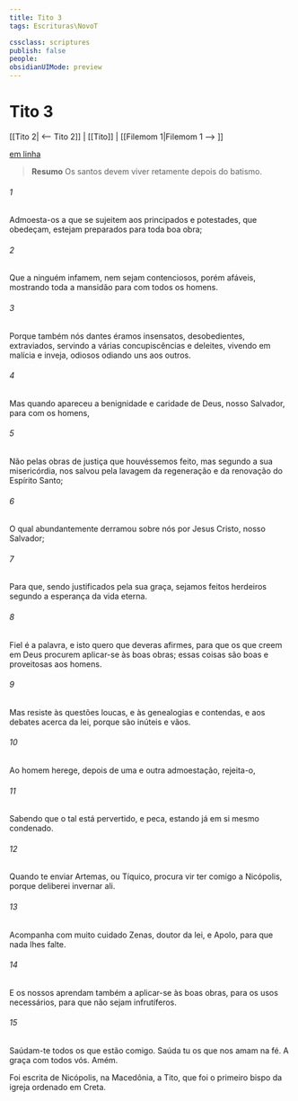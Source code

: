 ```yaml
---
title: Tito 3
tags: Escrituras\NovoT

cssclass: scriptures
publish: false
people:
obsidianUIMode: preview
---
```


# Tito 3
[[Tito 2| <-- Tito 2]] | [[Tito]] | [[Filemom 1|Filemom 1 --> ]]

[em linha](https://churchofjesuschrist.org/study/scriptures/nt/titus/3?lang=por)

> __Resumo__
Os santos devem viver retamente depois do batismo.

###### 1 
Admoesta-os a que se sujeitem aos principados e potestades, que  obedeçam,  estejam preparados para toda boa obra;

###### 2 
Que a ninguém infamem, nem sejam contenciosos, porém afáveis, mostrando toda a mansidão para com todos os homens.

###### 3 
Porque também nós dantes éramos insensatos, desobedientes, extraviados, servindo a várias concupiscências e deleites, vivendo em malícia e inveja, odiosos  odiando uns aos outros.

###### 4 
Mas quando apareceu a benignidade e caridade de Deus, nosso Salvador, para com os homens,

###### 5 
Não pelas obras de justiça que houvéssemos feito, mas segundo a sua misericórdia, nos salvou pela lavagem da regeneração e da renovação do Espírito Santo;

###### 6 
O qual abundantemente derramou sobre nós por Jesus Cristo, nosso Salvador;

###### 7 
Para que, sendo justificados pela sua graça, sejamos feitos herdeiros segundo a esperança da vida eterna.

###### 8 
Fiel é a palavra, e isto quero que deveras afirmes, para que os que creem em Deus procurem aplicar-se às boas obras; essas coisas são boas e proveitosas aos homens.

###### 9 
Mas resiste às questões loucas, e às genealogias e contendas, e aos debates acerca da lei, porque são inúteis e vãos.

###### 10 
Ao homem herege, depois de uma e outra admoestação, rejeita-o,

###### 11 
Sabendo que o tal está pervertido, e peca, estando já em si mesmo condenado.

###### 12 
Quando te enviar Artemas, ou Tíquico, procura vir ter comigo a Nicópolis, porque deliberei invernar ali.

###### 13 
Acompanha com muito cuidado Zenas, doutor da lei, e Apolo, para que nada lhes falte.

###### 14 
E os nossos aprendam também a aplicar-se às boas obras, para os usos necessários, para que não sejam infrutíferos.

###### 15 
Saúdam-te todos os que estão comigo. Saúda tu os que nos amam na fé. A graça  com todos vós. Amém.

Foi escrita de Nicópolis, na Macedônia, a Tito, que foi o primeiro bispo da igreja ordenado em Creta.


